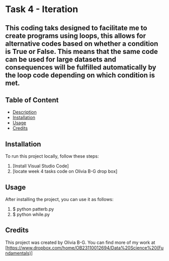 # Task 4 - Iteration
## This coding taks designed to facilitate me to create programs using loops, this allows for alternative codes based on whether a condition is True or False. This means that the same code can be used for large datasets and consequences will be fulfilled automatically by the loop code depending on which condition is met. 
## Table of Content 
- [Description](#description)
- [Installation](#installation)
- [Usage](#usage)
- [Credits](#credits)
## Installation 
To run this project locally, follow these steps:
1. [Install Visual Studio Code]
2. [locate week 4 tasks code on Olivia B-G drop box] 
## Usage 
After installing the project, you can use it as follows:
1. $ python patterb.py 
2. $ python while.py
## Credits
This project was created by Olivia B-G. You can find more of my work at [https://www.dropbox.com/home/OB23110012694/Data%20Science%20(Fundamentals)]
